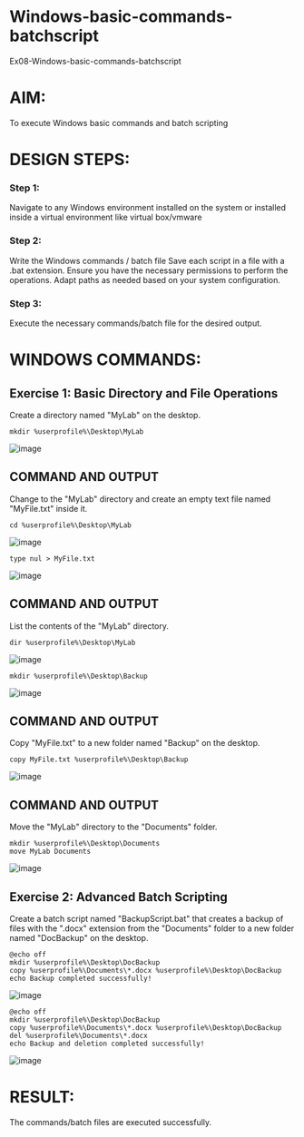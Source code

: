 # Windows-basic-commands-batchscript
Ex08-Windows-basic-commands-batchscript

# AIM:
To execute Windows basic commands and batch scripting

# DESIGN STEPS:

### Step 1:

Navigate to any Windows environment installed on the system or installed inside a virtual environment like virtual box/vmware 

### Step 2:

Write the Windows commands / batch file
Save each script in a file with a .bat extension.
Ensure you have the necessary permissions to perform the operations.
Adapt paths as needed based on your system configuration.
### Step 3:

Execute the necessary commands/batch file for the desired output. 




# WINDOWS COMMANDS:
## Exercise 1: Basic Directory and File Operations
Create a directory named "MyLab" on the desktop.
```
mkdir %userprofile%\Desktop\MyLab
```
![image](https://github.com/user-attachments/assets/0f645b87-9285-4964-b408-72a20e3afcd5)


## COMMAND AND OUTPUT

Change to the "MyLab" directory and create an empty text file named "MyFile.txt" inside it.
```
cd %userprofile%\Desktop\MyLab
```
![image](https://github.com/user-attachments/assets/97de106a-e447-4a52-99e5-898f64ed4281)

```
type nul > MyFile.txt
```
![image](https://github.com/user-attachments/assets/e63556e4-8680-408a-a4b1-a23ff7332fd7)
## COMMAND AND OUTPUT

List the contents of the "MyLab" directory.
```
dir %userprofile%\Desktop\MyLab
```
![image](https://github.com/user-attachments/assets/d243d8f0-5c18-4952-9022-7be1d0e93f06)

```
mkdir %userprofile%\Desktop\Backup
```
![image](https://github.com/user-attachments/assets/0397e7f7-757a-4e8b-b2de-8758502944bc)


## COMMAND AND OUTPUT

Copy "MyFile.txt" to a new folder named "Backup" on the desktop.
```
copy MyFile.txt %userprofile%\Desktop\Backup
```
![image](https://github.com/user-attachments/assets/794c0434-d563-4348-a236-75cc51251339)

## COMMAND AND OUTPUT

Move the "MyLab" directory to the "Documents" folder.
```
mkdir %userprofile%\Desktop\Documents
move MyLab Documents
```
![image](https://github.com/user-attachments/assets/8c6fd3d1-a787-4705-86cf-1aed6a88699a)



## Exercise 2: Advanced Batch Scripting
Create a batch script named "BackupScript.bat" that creates a backup of files with the ".docx" extension from the "Documents" folder to a new folder named "DocBackup" on the desktop.

```
@echo off
mkdir %userprofile%\Desktop\DocBackup
copy %userprofile%\Documents\*.docx %userprofile%\Desktop\DocBackup
echo Backup completed successfully!
```
![image](https://github.com/user-attachments/assets/2fbb68f8-1b07-4079-b41e-cba847304587)

```
@echo off
mkdir %userprofile%\Desktop\DocBackup
copy %userprofile%\Documents\*.docx %userprofile%\Desktop\DocBackup
del %userprofile%\Documents\*.docx
echo Backup and deletion completed successfully!
```  
![image](https://github.com/user-attachments/assets/2ea7d1db-ae1f-4a79-bcb0-c01697496064)


# RESULT:
The commands/batch files are executed successfully.

